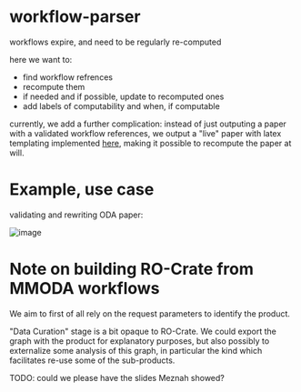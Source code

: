 # workflow-parser

workflows expire, and need to be regularly re-computed

here we want to:

* find workflow refrences
* recompute them
* if needed and if possible, update to recomputed ones
* add labels of computability and when, if computable

currently, we add a further complication: instead of just outputing a paper with a validated workflow references, we output a "live" paper with latex templating implemented [here](https://github.com/oda-hub/linked-data-latex), making it possible to recompute the paper at will.


# Example, use case

validating and rewriting ODA paper:

![image](https://user-images.githubusercontent.com/3909535/212079394-bdcf86b6-9f15-4f8d-bf85-c634702f8cc3.png)

# Note on building RO-Crate from MMODA workflows

We aim to first of all rely on the request parameters to identify the product.

"Data Curation" stage is a bit opaque to RO-Crate. We could export the graph with the product for explanatory purposes, but also possibly to externalize some analysis of this graph, in particular the kind which facilitates re-use some of the sub-products.

TODO: could we please have the slides Meznah showed?
